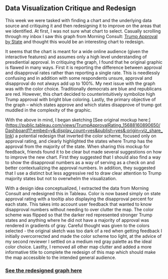 ## Data Visualization Critique and Redesign 
This week we were tasked with finding a chart and the underlying data source and critiquing it and then redesigning it to improve on the areas that we identified.  At first, I was not sure what chart to select.  Casually scrolling through my inbox I saw this graph from Morning Consult: [Trump Approval by State]( https://morningconsult.com/tracking-trump-2/) and thought this would be an interesting chart to redesign. 

It seems that the chart is meant for a wide online audience (given the interactive features) and assumes only a high level understanding of presdiential approval.  In critiquing the graph, I found that he original graphic is flawed in many ways.  First it is reporting the difference between approval and disapproval rates rather than reporting a single rate.  This is needlessly confusing and in addition with some respondents unsure, approval and disapproval do not always add up to 100%. My next issue with the graph was with the color choice.  Traditionally democrats are blue and republicans are red.  However, this chart decided to counterintuitively symbolize high Trump approval with bright blue coloring.  Lastly, the primary objective of the graph – which states approve and which states disapprove of trump got muddled in the complexity of the graphic. 

With the above in mind, I began sketching [See original mockup here:] (https://public.tableau.com/views/TrumpApprovalRating_15688160890650/Dashboard1?:embed=y&:display_count=yes&publish=yes&:origin=viz_share_link) a potential redesign that inverted the color scheme, focused only on approval rating, and clearly highlighted the states where Trump has the approval from the majority of the state. When sharing this mockup for feedback, friends found it to be clear but made several suggestions on how to improve the new chart.  First they suggested that I should also find a way to show the disapproval numbers as a way of serving as a check on and better contextualizing the approval numbers.  In addition, they suggested that I use a distinct but less aggressive red to draw clear attention to Trump majority states but not to overwhelm the visualization.  

With a design idea conceptualized, I extracted the data from Morning Consult and redesigned this in Tableau.  Color is now based simply on state approval rating with a tooltip also displaying the disapproval percent for each state. This takes into account user feedback that wanted to know disapproval numbers without needing to over clutter the map. The color scheme was flipped so that the darker red represented stronger Trump states and anything where he did not have a majority of approval was rendered in gradients of gray. Careful thought was given to the colors selected - the original sketch was too dark of a red when getting feedback I initially overcorrected and made the color scheme too light, at the advice of my second reviewer I settled on a medium red gray palette as the ideal color choice.  Lastlty, I removed all other map clutter and added a more informative title to complete the redesign of this map which should make the map accessible to the intended general audience. 

### [See the redesigned graph here](https://public.tableau.com/views/TrumpApprovalRating_15688160890650/Dashboard1?:embed=y&:display_count=yes&publish=yes&:origin=viz_share_link) 
